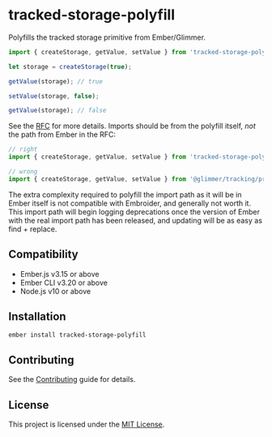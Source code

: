 tracked-storage-polyfill
==============================================================================

Polyfills the tracked storage primitive from Ember/Glimmer.

```js
import { createStorage, getValue, setValue } from 'tracked-storage-polyfill';

let storage = createStorage(true);

getValue(storage); // true

setValue(storage, false);

getValue(storage); // false
```

See the [RFC](https://github.com/emberjs/rfcs/blob/master/text/0669-tracked-storage-primitive.md)
for more details. Imports should be from the polyfill itself, _not_ the path
from Ember in the RFC:

```js
// right
import { createStorage, getValue, setValue } from 'tracked-storage-polyfill';

// wrong
import { createStorage, getValue, setValue } from '@glimmer/tracking/primitives/storage';
```

The extra complexity required to polyfill the import path as it will be in Ember
itself is not compatible with Embroider, and generally not worth it. This import
path will begin logging deprecations once the version of Ember with the real
import path has been released, and updating will be as easy as find + replace.

Compatibility
------------------------------------------------------------------------------

* Ember.js v3.15 or above
* Ember CLI v3.20 or above
* Node.js v10 or above


Installation
------------------------------------------------------------------------------

```
ember install tracked-storage-polyfill
```


Contributing
------------------------------------------------------------------------------

See the [Contributing](CONTRIBUTING.md) guide for details.


License
------------------------------------------------------------------------------

This project is licensed under the [MIT License](LICENSE.md).
